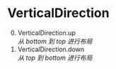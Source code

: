 # VerticalDirection

0. VerticalDirection.up<br>*从 bottom 到 top 进行布局*
1. VerticalDirection.down<br>*从 top 到 bottom 进行布局*
